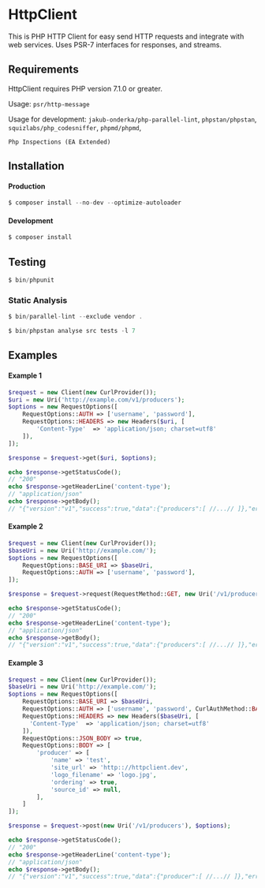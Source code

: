 # HttpClient

This is PHP HTTP Client for easy send HTTP requests and integrate with web services.
Uses PSR-7 interfaces for responses, and streams.

## Requirements

HttpClient requires PHP version 7.1.0 or greater.

Usage: `psr/http-message`

Usage for development: `jakub-onderka/php-parallel-lint`, `phpstan/phpstan`, `squizlabs/php_codesniffer`, `phpmd/phpmd`,

`Php Inspections (EA Extended)`

## Installation

#### Production
```php
$ composer install --no-dev --optimize-autoloader
```

#### Development
```php
$ composer install
```

## Testing

```php
$ bin/phpunit
```

### Static Analysis

```php
$ bin/parallel-lint --exclude vendor .
```

```php
$ bin/phpstan analyse src tests -l 7
```

## Examples

#### Example 1

```php
$request = new Client(new CurlProvider());
$uri = new Uri('http://example.com/v1/producers');
$options = new RequestOptions([
    RequestOptions::AUTH => ['username', 'password'],
    RequestOptions::HEADERS => new Headers($uri, [
        'Content-Type'  => 'application/json; charset=utf8'
    ]),
]);

$response = $request->get($uri, $options);

echo $response->getStatusCode();
// "200"
echo $response->getHeaderLine('content-type');
// "application/json"
echo $response->getBody();
// "{"version":"v1","success":true,"data":{"producers":[ //...// ]},"error":null}"
```

#### Example 2

```php
$request = new Client(new CurlProvider());
$baseUri = new Uri('http://example.com/');
$options = new RequestOptions([
    RequestOptions::BASE_URI => $baseUri,
    RequestOptions::AUTH => ['username', 'password'],
]);

$response = $request->request(RequestMethod::GET, new Uri('/v1/producers'), $options);

echo $response->getStatusCode();
// "200"
echo $response->getHeaderLine('content-type');
// "application/json"
echo $response->getBody();
// "{"version":"v1","success":true,"data":{"producers":[ //...// ]},"error":null}"
```

#### Example 3

```php
$request = new Client(new CurlProvider());
$baseUri = new Uri('http://example.com/');
$options = new RequestOptions([
    RequestOptions::BASE_URI => $baseUri,
    RequestOptions::AUTH => ['username', 'password', CurlAuthMethod::BASIC],
    RequestOptions::HEADERS => new Headers($baseUri, [
      'Content-Type'  => 'application/json; charset=utf8'
    ]),
    RequestOptions::JSON_BODY => true,
    RequestOptions::BODY => [
        'producer' => [
            'name' => 'test',
            'site_url' => 'http:://httpclient.dev',
            'logo_filename' => 'logo.jpg',
            'ordering' => true,
            'source_id' => null,
        ],
    ]
]);

$response = $request->post(new Uri('/v1/producers'), $options);

echo $response->getStatusCode();
// "200"
echo $response->getHeaderLine('content-type');
// "application/json"
echo $response->getBody();
// "{"version":"v1","success":true,"data":{"producer":[ //...// ]},"error":null}"
```
